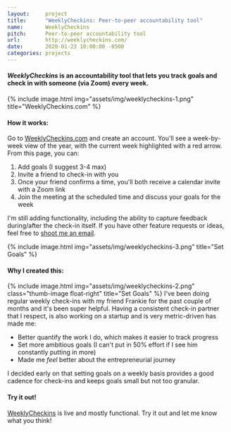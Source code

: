 ```yaml
---
layout:     project
title:      "WeeklyCheckins: Peer-to-peer accountability tool"
name:       WeeklyCheckins
pitch:      Peer-to-peer accountability tool
url:        http://weeklycheckins.com/
date:       2020-01-23 10:00:00 -0500
categories: projects
---
```


<h4 class="subtitle"><em>WeeklyCheckins</em> is an accountability tool that lets you track goals and check in with someone (via Zoom) every week.</h4>
{% include image.html
  img="assets/img/weeklycheckins-1.png"
  title="WeeklyCheckins.com" %}

<h4>How it works:</h4>
Go to <a href='https://weeklycheckins.com/'>WeeklyCheckins.com</a> and create an account. You'll see a week-by-week view of the year, with the current week highlighted with a red arrow. From this page, you can:

1. Add goals (I suggest 3-4 max)
2. Invite a friend to check-in with you
3. Once your friend confirms a time, you'll both receive a calendar invite with a Zoom link
4. Join the meeting at the scheduled time and discuss your goals for the week

I'm still adding functionality, including the ability to capture feedback during/after the check-in itself. If you have other feature requests or ideas, feel free to <a href="mailto:mdolon@gmail.com">shoot me an email</a>.

{% include image.html
  img="assets/img/weeklycheckins-3.png"
  title="Set Goals" %}

<h4>Why I created this:</h4>

{% include image.html
  img="assets/img/weeklycheckins-2.png"
  class="thumb-image float-right"
  title="Set Goals" %}
I've been doing regular weekly check-ins with my friend Frankie for the past couple of months and it's been super helpful. Having a consistent check-in
partner that I respect, is also working on a startup and is very metric-driven has made me:
- Better quantify the work I do, which makes it easier to track progress
- Set more ambitious goals (I can't put in 50% effort if I see him constantly putting in more)
- Made me <em>feel</em> better about the entrepreneurial journey

I decided early on that setting goals on a weekly basis provides a good cadence for check-ins and keeps goals small but not too granular.

<h4>Try it out!</h4>

<a href='https://weeklycheckins.com/'>WeeklyCheckins</a> is live and mostly functional. Try it out and let me know what you think!
